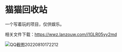 # 猫猫回收站

一个写着玩的项目，仅供娱乐。

相关文件下载：https://wwz.lanzouw.com/i1GLR05yy2md

![QQ截图20220810172212](https://user-images.githubusercontent.com/56662006/183865489-0ba7a1aa-ed88-42c9-9470-ca8ae9919c2d.png)
